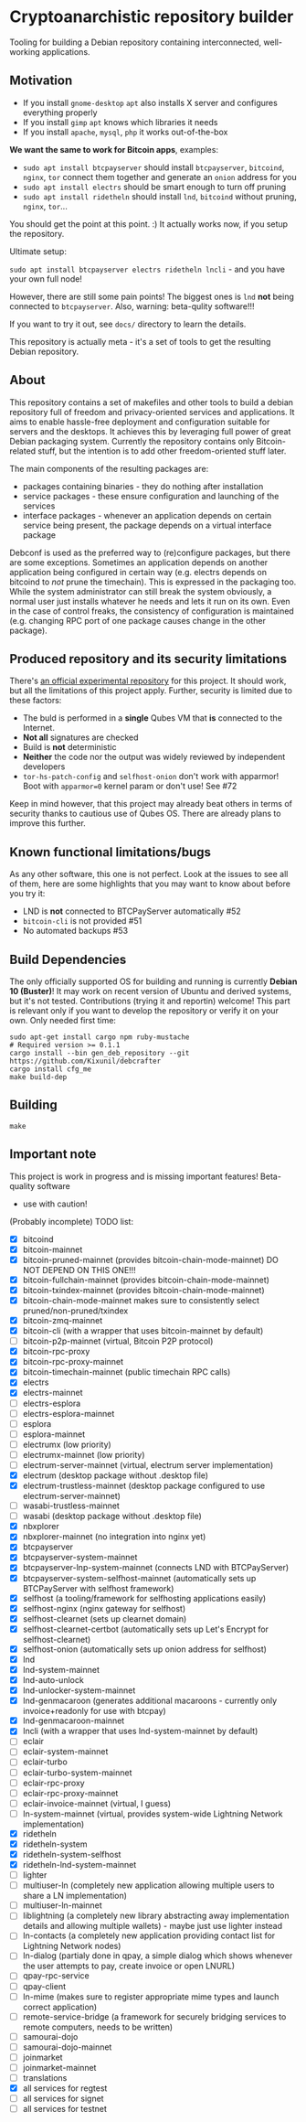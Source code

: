 Cryptoanarchistic repository builder
====================================

Tooling for building a Debian repository containing interconnected, well-working applications.

Motivation
----------

* If you install `gnome-desktop` `apt` also installs X server and configures everything properly
* If you install `gimp` `apt` knows which libraries it needs
* If you install `apache`, `mysql`, `php` it works out-of-the-box

**We want the same to work for Bitcoin apps**, examples:

* `sudo apt install btcpayserver` should install `btcpayserver`, `bitcoind`, `nginx`, `tor` connect them together and generate an `onion` address for you
* `sudo apt install electrs` should be smart enough to turn off pruning
* `sudo apt install ridetheln` should install `lnd`, `bitcoind` without pruning, `nginx`, `tor`...

You should get the point at this point. :) It actually works now, if you setup the repository.

Ultimate setup:

`sudo apt install btcpayserver electrs ridetheln lncli` - and you have your own full node!

However, there are still some pain points! The biggest ones is `lnd` **not** being connected
to `btcpayserver`. Also, warning: beta-qulity software!!!

If you want to try it out, see `docs/` directory to learn the details.

This repository is actually meta - it's a set of tools to get the resulting Debian repository.

About
-----

This repository contains a set of makefiles and other tools to build a debian repository full
of freedom and privacy-oriented services and applications. It aims to enable hassle-free
deployment and configuration suitable for servers and the desktops. It achieves this by
leveraging full power of great Debian packaging system. Currently the repository contains
only Bitcoin-related stuff, but the intention is to add other freedom-oriented stuff later.

The main components of the resulting packages are:

* packages containing binaries - they do nothing after installation
* service packages - these ensure configuration and launching of the services
* interface packages - whenever an application depends on certain service being present, the
  package depends on a virtual interface package

Debconf is used as the preferred way to (re)configure packages, but there are some exceptions.
Sometimes an application depends on another application being configured in certain way (e.g.
electrs depends on bitcoind to *not* prune the timechain). This is expressed in the packaging
too. While the system administrator can still break the system obviously, a normal user just
installs whatever he needs and lets it run on its own. Even in the case of control freaks,
the consistency of configuration is maintained (e.g. changing RPC port of one package causes
change in the other package).

Produced repository and its security limitations
------------------------------------------------

There's [an official experimental repository](https://deb.ln-ask.me) for this project. It should
work, but all the limitations of this project apply. Further, security is limited due to these
factors:

* The buld is performed in a **single** Qubes VM that **is** connected to the Internet.
* **Not all** signatures are checked
* Build is **not** deterministic
* **Neither** the code nor the output was widely reviewed by independent developers
* `tor-hs-patch-config` and `selfhost-onion` don't work with apparmor! Boot with `apparmor=0`
  kernel param or don't use! See #72

Keep in mind however, that this project may already beat others in terms of security thanks to
cautious use of Qubes OS. There are already plans to improve this further.

Known functional limitations/bugs
---------------------------------

As any other software, this one is not perfect. Look at the issues to see all of them, here are
some highlights that you may want to know about before you try it:

* LND is **not** connected to BTCPayServer automatically #52
* `bitcoin-cli` is not provided #51
* No automated backups #53

Build Dependencies
------------------

The only officially supported OS for building and running is currently **Debian 10 (Buster)**!
It may work on recent version of Ubuntu and derived systems, but it's not tested. Contributions
(trying it and reportin) welcome!
This part is relevant only if you want to develop the repository or verify it on your own.
Only needed first time:

```
sudo apt-get install cargo npm ruby-mustache
# Required version >= 0.1.1
cargo install --bin gen_deb_repository --git https://github.com/Kixunil/debcrafter
cargo install cfg_me
make build-dep
```

Building
--------

`make`

Important note
--------------

This project is work in progress and is missing important features! Beta-quality software
- use with caution!

(Probably incomplete) TODO list:

- [x] bitcoind
- [x] bitcoin-mainnet
- [x] bitcoin-pruned-mainnet (provides bitcoin-chain-mode-mainnet) DO NOT DEPEND ON THIS ONE!!!
- [x] bitcoin-fullchain-mainnet (provides bitcoin-chain-mode-mainnet)
- [x] bitcoin-txindex-mainnet (provides bitcoin-chain-mode-mainnet)
- [x] bitcoin-chain-mode-mainnet makes sure to consistently select pruned/non-pruned/txindex
- [x] bitcoin-zmq-mainnet
- [x] bitcoin-cli (with a wrapper that uses bitcoin-mainnet by default)
- [ ] bitcoin-p2p-mainnet (virtual, Bitcoin P2P protocol)
- [x] bitcoin-rpc-proxy
- [x] bitcoin-rpc-proxy-mainnet
- [x] bitcoin-timechain-mainnet (public timechain RPC calls)
- [x] electrs
- [x] electrs-mainnet
- [ ] electrs-esplora
- [ ] electrs-esplora-mainnet
- [ ] esplora
- [ ] esplora-mainnet
- [ ] electrumx (low priority)
- [ ] electrumx-mainnet (low priority)
- [ ] electrum-server-mainnet (virtual, electrum server implementation)
- [x] electrum (desktop package without .desktop file)
- [x] electrum-trustless-mainnet (desktop package configured to use electrum-server-mainnet)
- [ ] wasabi-trustless-mainnet
- [ ] wasabi (desktop package without .desktop file)
- [x] nbxplorer
- [x] nbxplorer-mainnet (no integration into nginx yet)
- [x] btcpayserver
- [x] btcpayserver-system-mainnet
- [x] btcpayserver-lnp-system-mainnet (connects LND with BTCPayServer)
- [x] btcpayserver-system-selfhost-mainnet (automatically sets up BTCPayServer with selfhost framework)
- [x] selfhost (a tooling/framework for selfhosting applications easily)
- [x] selfhost-nginx (nginx gateway for selfhost)
- [x] selfhost-clearnet (sets up clearnet domain)
- [x] selfhost-clearnet-certbot (automatically sets up Let's Encrypt for selfhost-clearnet)
- [x] selfhost-onion (automatically sets up onion address for selfhost)
- [x] lnd
- [x] lnd-system-mainnet
- [x] lnd-auto-unlock
- [x] lnd-unlocker-system-mainnet
- [x] lnd-genmacaroon (generates additional macaroons - currently only invoice+readonly for use with btcpay)
- [x] lnd-genmacaroon-mainnet
- [x] lncli (with a wrapper that uses lnd-system-mainnet by default)
- [ ] eclair
- [ ] eclair-system-mainnet
- [ ] eclair-turbo
- [ ] eclair-turbo-system-mainnet
- [ ] eclair-rpc-proxy
- [ ] eclair-rpc-proxy-mainnet
- [ ] eclair-invoice-mainnet (virtual, I guess)
- [ ] ln-system-mainnet (virtual, provides system-wide Lightning Network implementation)
- [x] ridetheln
- [x] ridetheln-system
- [x] ridetheln-system-selfhost
- [x] ridetheln-lnd-system-mainnet
- [ ] lighter
- [ ] multiuser-ln (completely new application allowing multiple users to share a LN implementation)
- [ ] multiuser-ln-mainnet
- [ ] liblightning (a completely new library abstracting away implementation details and allowing multiple wallets) - maybe just use lighter instead
- [ ] ln-contacts (a completely new application providing contact list for Lightning Network nodes)
- [ ] ln-dialog (partialy done in qpay, a simple dialog which shows whenever the user attempts to pay, create invoice or open LNURL)
- [ ] qpay-rpc-service
- [ ] qpay-client
- [ ] ln-mime (makes sure to register appropriate mime types and launch correct application)
- [ ] remote-service-bridge (a framework for securely bridging services to remote computers, needs to be written)
- [ ] samourai-dojo
- [ ] samourai-dojo-mainnet
- [ ] joinmarket
- [ ] joinmarket-mainnet
- [ ] translations
- [x] all services for regtest
- [ ] all services for signet
- [ ] all services for testnet
